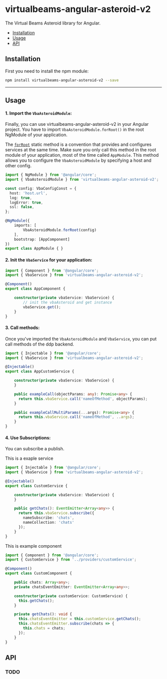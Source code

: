# virtualbeams-angular-asteroid-v2

The Virtual Beams Asteroid library for Angular.

* [Installation](#installation)
* [Usage](#usage)
* [API](#api)


## Installation

First you need to install the npm module:

```sh
npm install virtualbeams-angular-asteroid-v2 --save
```

---

## Usage

#### 1. Import the `VbaAsteroidModule`:

Finally, you can use virtualbeams-angular-asteroid-v2 in your Angular project. You have to import `VbaAsteroidModule.forRoot()` in the root NgModule of your application.

The [`forRoot`](https://angular.io/docs/ts/latest/guide/ngmodule.html#!#core-for-root) static method is a convention that provides and configures services at the same time.
Make sure you only call this method in the root module of your application, most of the time called `AppModule`.
This method allows you to configure the `VbaAsteroidModule` by specifying a host and other config.

```ts
import { NgModule } from '@angular/core';
import { VbaAsteroidModule } from 'virtualbeams-angular-asteroid-v2';

const config: VbaConfigConst = {
  host: 'host.url',
  log: true,
  logError: true,
  ssl: false,
};

@NgModule({
    imports: [
        VbaAsteroidModule.forRoot(config)
    ],
    bootstrap: [AppComponent]
})
export class AppModule { }
```

#### 2. Init the `VbaService` for your application:

```ts
import { Component } from '@angular/core';
import { VbaService } from 'virtualbeams-angular-asteroid-v2';

@Component()
export class AppComponent {

    constructor(private vbaService: VbaService) {
        // init the vbaAsteroid and get instance
        vbaService.get();
    }
}
```

#### 3. Call methods:

Once you've imported the `VbaAsteroidModule` and  `VbaService`, you can put call methods of the ddp backend.

```ts
import { Injectable } from '@angular/core';
import { VbaService } from 'virtualbeams-angular-asteroid-v2';

@Injectable()
export class AppCustomService {

    constructor(private vbaService: VbaService) {
    }

    public exampleCall(objectParams: any): Promise<any> {
      return this.vbaService.call('nameOfMethod', objectParams);
    }

    public exampleCallMultiParams(...args): Promise<any> {
      return this.vbaService.call('nameOfMethod', ..args);
    } 
}
```

#### 4. Use Subscriptions:

You can subscribe a publish.

This is a exaple service 
```ts
import { Injectable } from '@angular/core';
import { VbaService } from 'virtualbeams-angular-asteroid-v2';

@Injectable()
export class CustomService {

    constructor(private vbaService: VbaService) {
    }

    public getChats(): EventEmitter<Array<any>> {
      return this.vbaService.subscribe({
        nameSubscribe: 'chats',
        nameCollection: 'chats'
      });
    }
}
```

This is example component

```ts
import { Component } from '@angular/core';
import { CustomService } from '../providers/customService';

@Component()
export class CustomComponent {

    public chats: Array<any>;
    private chatsEventEmitter: EventEmitter<Array<any>>;

    constructor(private customService: CustomService) {
      this.getChats();
    }

    private getChats(): void {
      this.chatsEventEmitter = this.customService.getChats();
      this.chatsEventEmitter.subscribe(chats => {
        this.chats = chats;
      });
    }
}
```


## API

### TODO
